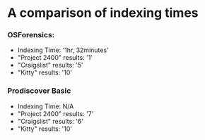 # A comparison of indexing times

### OSForensics:

* Indexing Time: '1hr, 32minutes'
* "Project 2400" results: '1'
* "Craigslist" results: '5'
* "Kitty" results: '10'

### Prodiscover Basic

* Indexing Time: N/A
* "Project 2400" results: '7'
* "Craigslist" results: '6'
* "Kitty" results: '10'
